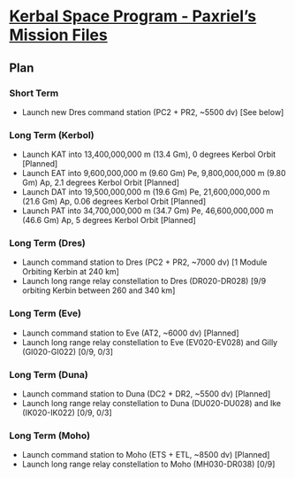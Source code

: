# [Kerbal Space Program - Paxriel’s Mission Files](./)

## Plan

### Short Term

- Launch new Dres command station (PC2 + PR2, ~5500 dv) \[See below\]

### Long Term (Kerbol)

- Launch KAT into 13,400,000,000 m (13.4 Gm), 0 degrees Kerbol Orbit \[Planned\]
- Launch EAT into 9,600,000,000 m (9.60 Gm) Pe, 9,800,000,000 m (9.80 Gm) Ap, 2.1 degrees Kerbol Orbit \[Planned\]
- Launch DAT into 19,500,000,000 m (19.6 Gm) Pe, 21,600,000,000 m (21.6 Gm) Ap, 0.06 degrees Kerbol Orbit \[Planned\]
- Launch PAT into 34,700,000,000 m (34.7 Gm) Pe, 46,600,000,000 m (46.6 Gm) Ap, 5 degrees Kerbol Orbit \[Planned\]

### Long Term (Dres)

- Launch command station to Dres (PC2 + PR2, ~7000 dv) \[1 Module Orbiting Kerbin at 240 km\]
- Launch long range relay constellation to Dres (DR020-DR028) \[9/9 orbiting Kerbin between 260 and 340 km\]

### Long Term (Eve)

- Launch command station to Eve (AT2, ~6000 dv) \[Planned\]
- Launch long range relay constellation to Eve (EV020-EV028) and Gilly (GI020-GI022) \[0/9, 0/3\]

### Long Term (Duna)

- Launch command station to Duna (DC2 + DR2, ~5500 dv) \[Planned\]
- Launch long range relay constellation to Duna (DU020-DU028) and Ike (IK020-IK022) \[0/9, 0/3\]

### Long Term (Moho)

- Launch command station to Moho (ETS + ETL, ~8500 dv) \[Planned\]
- Launch long range relay constellation to Moho (MH030-DR038) \[0/9\]
